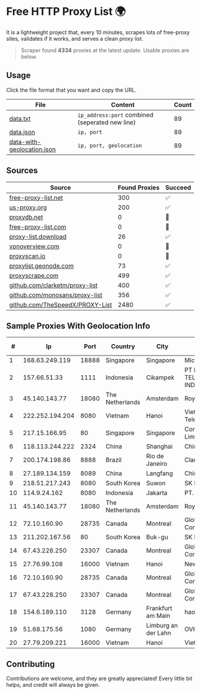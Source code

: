 
# Free HTTP Proxy List 🌍

It is a lightweight project that, every 10 minutes, scrapes lots of free-proxy sites, validates if it works, and serves a clean proxy list.


> Scraper found **4334** proxies at the latest update. Usable proxies are below.

## Usage

Click the file format that you want and copy the URL.


|File|Content|Count|
|----|-------|-----|
|[data.txt](https://raw.githubusercontent.com/themiralay/Proxy-List-World/master/data.txt)|`ip_address:port` combined (seperated new line)|89|
|[data.json](https://raw.githubusercontent.com/themiralay/Proxy-List-World/master/data.json)|`ip, port`|89|
|[data-with-geolocation.json](https://raw.githubusercontent.com/themiralay/Proxy-List-World/master/data-with-geolocation.json)|`ip, port, geolocation`|89|

## Sources

|Source|Found Proxies|Succeed|
|------|-------------|-------|
|[free-proxy-list.net](https://free-proxy-list.net)|300|✅|
|[us-proxy.org](https://www.us-proxy.org)|200|✅|
|[proxydb.net](http://proxydb.net)|0|🚫|
|[free-proxy-list.com](https://free-proxy-list.com/?page=&port=&type%5B%5D=http&type%5B%5D=https&up_time=0&search=Search)|0|🚫|
|[proxy-list.download](https://www.proxy-list.download/HTTP)|26|✅|
|[vpnoverview.com](https://vpnoverview.com/privacy/anonymous-browsing/free-proxy-servers)|0|🚫|
|[proxyscan.io](https://www.proxyscan.io)|0|🚫|
|[proxylist.geonode.com](https://proxylist.geonode.com/api/proxy-list?limit=300&page=1&sort_by=lastChecked&sort_type=desc&protocols=http,https)|73|✅|
|[proxyscrape.com](https://api.proxyscrape.com/v2/?request=displayproxies&protocol=http&timeout=10000&country=all&ssl=all&anonymity=all)|499|✅|
|[github.com/clarketm/proxy-list](https://raw.githubusercontent.com/clarketm/proxy-list/master/proxy-list-raw.txt)|400|✅|
|[github.com/monosans/proxy-list](https://raw.githubusercontent.com/monosans/proxy-list/main/proxies/http.txt)|356|✅|
|[github.com/TheSpeedX/PROXY-List](https://raw.githubusercontent.com/TheSpeedX/PROXY-List/master/http.txt)|2480|✅|


## Sample Proxies With Geolocation Info

|#|Ip|Port|Country|City|Internet Service Provider|
|-|--|----|-------|----|-------------------------|
|1|168.63.249.119|18888|Singapore|Singapore|Microsoft Corporation|
|2|157.66.51.33|1111|Indonesia|Cikampek|PT BARAYA TELEKOMUNIKASI INDONESIA|
|3|45.140.143.77|18080|The Netherlands|Amsterdam|RoyaleHosting BV|
|4|222.252.194.204|8080|Vietnam|Hanoi|VietNam Post and Telecom Corporation|
|5|217.15.166.95|80|Singapore|Singapore|Contabo Asia Private Limited|
|6|118.113.244.222|2324|China|Shanghai|Chinanet|
|7|200.174.198.86|8888|Brazil|Rio de Janeiro|Claro S.A|
|8|27.189.134.159|8089|China|Langfang|Chinanet|
|9|218.51.217.243|8080|South Korea|Suwon|SK Broadband Co Ltd|
|10|114.9.24.162|8080|Indonesia|Jakarta|PT. INDOSAT Tbk|
|11|45.140.143.77|18080|The Netherlands|Amsterdam|RoyaleHosting BV|
|12|72.10.160.90|28735|Canada|Montreal|GloboTech Communications|
|13|211.202.167.56|80|South Korea|Buk-gu|SK Broadband Co Ltd|
|14|67.43.228.250|23307|Canada|Montreal|GloboTech Communications|
|15|27.76.99.108|16000|Vietnam|Hanoi|Newass2011xDSLHCMC|
|16|72.10.160.90|28735|Canada|Montreal|GloboTech Communications|
|17|67.43.228.250|23307|Canada|Montreal|GloboTech Communications|
|18|154.6.189.110|3128|Germany|Frankfurt am Main|haoxiangyun|
|19|51.68.175.56|1080|Germany|Limburg an der Lahn|OVH SAS|
|20|27.79.209.221|16000|Vietnam|Hanoi|Viettel Corporation|



## Contributing

Contributions are welcome, and they are greatly appreciated! Every
little bit helps, and credit will always be given.

